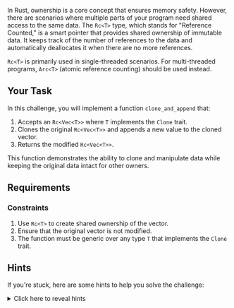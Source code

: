 In Rust, ownership is a core concept that ensures memory safety. However, there are scenarios where multiple parts of your program need shared access to the same data. The `Rc<T>` type, which stands for "Reference Counted," is a smart pointer that provides shared ownership of immutable data. It keeps track of the number of references to the data and automatically deallocates it when there are no more references.

`Rc<T>` is primarily used in single-threaded scenarios. For multi-threaded programs, `Arc<T>` (atomic reference counting) should be used instead.

## Your Task

In this challenge, you will implement a function `clone_and_append` that:

1. Accepts an `Rc<Vec<T>>` where `T` implements the `Clone` trait.
2. Clones the original `Rc<Vec<T>>` and appends a new value to the cloned vector.
3. Returns the modified `Rc<Vec<T>>`.

This function demonstrates the ability to clone and manipulate data while keeping the original data intact for other owners.

## Requirements

### Constraints

1. Use `Rc<T>` to create shared ownership of the vector.
2. Ensure that the original vector is not modified.
3. The function must be generic over any type `T` that implements the `Clone` trait.

## Hints

If you're stuck, here are some hints to help you solve the challenge:

<details>
    <summary>Click here to reveal hints</summary>

- Use `Rc::clone(&original)` to create a new reference to the original data.
- To modify the vector, you may need to dereference the `Rc` to access the underlying vector.
- Remember, `Rc<T>` only allows immutable access to the data it wraps. To modify the data, you will need to create a new instance.
- Review the methods available on `Vec<T>` to append items.

</details>
